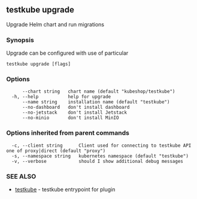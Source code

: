 ## testkube upgrade

Upgrade Helm chart and run migrations

### Synopsis

Upgrade can be configured with use of particular 

```
testkube upgrade [flags]
```

### Options

```
      --chart string   chart name (default "kubeshop/testkube")
  -h, --help           help for upgrade
      --name string    installation name (default "testkube")
      --no-dashboard   don't install dashboard
      --no-jetstack    don't install Jetstack
      --no-minio       don't install MinIO
```

### Options inherited from parent commands

```
  -c, --client string      Client used for connecting to testkube API one of proxy|direct (default "proxy")
  -s, --namespace string   kubernetes namespace (default "testkube")
  -v, --verbose            should I show additional debug messages
```

### SEE ALSO

* [testkube](testkube.md)	 - testkube entrypoint for plugin

